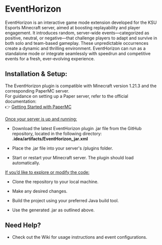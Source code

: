 # EventHorizon
EventHorizon is an interactive game mode extension developed for the KSU Esports Minecraft server, aimed at boosting replayability and player engagement. It introduces random, server-wide events—categorized as positive, neutral, or negative—that challenge players to adapt and survive in both solo and team-based gameplay. These unpredictable occurrences create a dynamic and thrilling environment. EventHorizon can run as a standalone mode or integrate seamlessly with speedrun and competitive events for a fresh, ever-evolving experience.

## Installation & Setup:
The EventHorizon plugin is compatible with Minecraft version 1.21.3 and the corresponding PaperMC server.\
For guidance on setting up a Paper server, refer to the official documentation:\
👉 [Getting Started with PaperMC](https://docs.papermc.io/paper/getting-started)
\
\
<ins>Once your server is up and running:</ins>
- Download the latest EventHorizon plugin .jar file from the GitHub repository, located in the following directory: **.idea/artifacts/EventHorizon_jar.xml**
* Place the .jar file into your server's /plugins folder.
+ Start or restart your Minecraft server. The plugin should load automatically.

<ins>If you’d like to explore or modify the code:</ins>
- Clone the repository to your local machine.
* Make any desired changes.
+ Build the project using your preferred Java build tool.
- Use the generated .jar as outlined above.

## Need Help?
- Check out the Wiki for usage instructions and event configurations.


